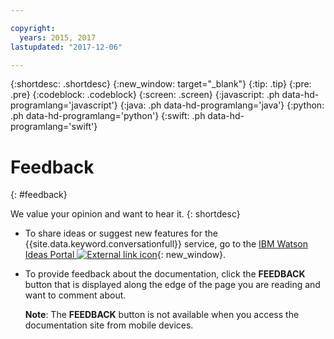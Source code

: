 ```yaml
---

copyright:
  years: 2015, 2017
lastupdated: "2017-12-06"

---
```


{:shortdesc: .shortdesc}
{:new_window: target="_blank"}
{:tip: .tip}
{:pre: .pre}
{:codeblock: .codeblock}
{:screen: .screen}
{:javascript: .ph data-hd-programlang='javascript'}
{:java: .ph data-hd-programlang='java'}
{:python: .ph data-hd-programlang='python'}
{:swift: .ph data-hd-programlang='swift'}

# Feedback
{: #feedback}

We value your opinion and want to hear it.
{: shortdesc}

- To share ideas or suggest new features for the {{site.data.keyword.conversationfull}} service, go to the [IBM Watson Ideas Portal ![External link icon](../../icons/launch-glyph.svg "External link icon")](https://ibm-watson.ideas.aha.io/?project=WCS){: new_window}.

- To provide feedback about the documentation, click the **FEEDBACK** button that is displayed along the edge of the page you are reading and want to comment about.

  **Note**: The **FEEDBACK** button is not available when you access the documentation site from mobile devices.
